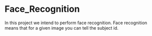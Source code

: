 # Face_Recognition
In this project we intend to perform face recognition.
Face recognition means that for a given image you can
tell the subject id.
